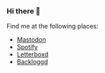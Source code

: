 ### Hi there 👋


Find me at the following places:
- <a rel="me" href="https://mastodon.online/@peterjbachman">Mastodon</a>
- [Spotify](https://open.spotify.com/user/x5xyifk4f697kabe2mm1u95p5?si=2d1f040785ef4186)
- [Letterboxd](https://letterboxd.com/peterjbachman/)
- [Backloggd](https://www.backloggd.com/u/PeterJBachman/)
